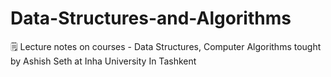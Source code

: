# Data-Structures-and-Algorithms
🗒 Lecture notes on courses - Data Structures, Computer Algorithms tought by Ashish Seth at Inha University In Tashkent
